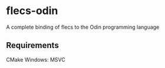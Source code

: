 # flecs-odin
 A complete binding of flecs to the Odin programming language

## Requirements
CMake
Windows: MSVC